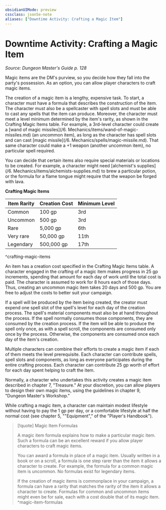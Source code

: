 ```yaml
---
obsidianUIMode: preview
cssclass: json5e-note
aliases: ["Downtime Activity: Crafting a Magic Item"]
---
```

# Downtime Activity: Crafting a Magic Item
*Source: Dungeon Master's Guide p. 128* 

Magic items are the DM's purview, so you decide how they fall into the party's possession. As an option, you can allow player characters to craft magic items.

The creation of a magic item is a lengthy, expensive task. To start, a character must have a formula that describes the construction of the item. The character must also be a spellcaster with spell slots and must be able to cast any spells that the item can produce. Moreover, the character must meet a level minimum determined by the item's rarity, as shown in the Crafting Magic Items table. For example, a 3rd-level character could create a [wand of magic missiles](/6. Mechanics/items/wand-of-magic-missiles.md) (an uncommon item), as long as the character has spell slots and can cast [magic missile](/6. Mechanics/spells/magic-missile.md). That same character could make a +1 weapon (another uncommon item), no particular spell required.

You can decide that certain items also require special materials or locations to be created. For example, a character might need [alchemist's supplies](/6. Mechanics/items/alchemists-supplies.md) to brew a particular potion, or the formula for a flame tongue might require that the weapon be forged with lava.

**Crafting Magic Items**

| Item Rarity | Creation Cost | Minimum Level |
|-------------|---------------|---------------|
| Common | 100 gp | 3rd |
| Uncommon | 500 gp | 3rd |
| Rare | 5,000 gp | 6th |
| Very rare | 50,000 gp | 11th |
| Legendary | 500,000 gp | 17th |
^crafting-magic-items

An item has a creation cost specified in the Crafting Magic Items table. A character engaged in the crafting of a magic item makes progress in 25 gp increments, spending that amount for each day of work until the total cost is paid. The character is assumed to work for 8 hours each of those days. Thus, creating an uncommon magic item takes 20 days and 500 gp. You are free to adjust the costs to better suit your campaign.

If a spell will be produced by the item being created, the creator must expend one spell slot of the spell's level for each day of the creation process. The spell's material components must also be at hand throughout the process. If the spell normally consumes those components, they are consumed by the creation process. If the item will be able to produce the spell only once, as with a spell scroll, the components are consumed only once by the process. Otherwise, the components are consumed once each day of the item's creation.

Multiple characters can combine their efforts to create a magic item if each of them meets the level prerequisite. Each character can contribute spells, spell slots and components, as long as everyone participates during the entire crafting process. Each character can contribute 25 gp worth of effort for each day spent helping to craft the item.

Normally, a character who undertakes this activity creates a magic item described in chapter 7, "Treasure." At your discretion, you can allow players to design their own magic items, using the guidelines in chapter 9, "Dungeon Master's Workshop."

While crafting a magic item, a character can maintain modest lifestyle without having to pay the 1 gp per day, or a comfortable lifestyle at half the normal cost (see chapter 5, ""Equipment"," of the "Player's Handbook").

> [!quote] Magic Item Formulas
> 
> A magic item formula explains how to make a particular magic item. Such a formula can be an excellent reward if you allow player characters to craft magic items.
> 
> You can award a formula in place of a magic item. Usually written in a book or on a scroll, a formula is one step rarer than the item it allows a character to create. For example, the formula for a common magic item is uncommon. No formulas exist for legendary items.
> 
> If the creation of magic items is commonplace in your campaign, a formula can have a rarity that matches the rarity of the item it allows a character to create. Formulas for common and uncommon items might even be for sale, each with a cost double that of its magic item.
^magic-item-formulas
